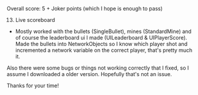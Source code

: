 Overall score: 5 + Joker points (which I hope is enough to pass)

13. Live scoreboard
- Mostly worked with the bullets (SingleBullet), mines (StandardMine) and of course the leaderboard ui I made (UILeaderboard & UIPlayerScore). Made the bullets into NetworkObjects so I know which player shot and incremented a network variable on the correct player, that's pretty much it. 

Also there were some bugs or things not working correctly that I fixed, so I assume I downloaded a older version. Hopefully that's not an issue. 

Thanks for your time!
